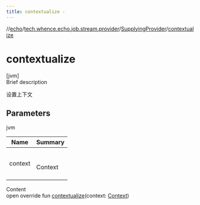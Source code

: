 ```yaml
---
title: contextualize -
---
```

//[echo](../../index.md)/[tech.whence.echo.job.stream.provider](../index.md)/[SupplyingProvider](index.md)/[contextualize](contextualize.md)



# contextualize  
[jvm]  
Brief description  


设置上下文



## Parameters  
  
jvm  
  
|  Name|  Summary| 
|---|---|
| context| <br><br>Context<br><br>
  
  
Content  
open override fun [contextualize](contextualize.md)(context: [Context](../-context/index.md))  



